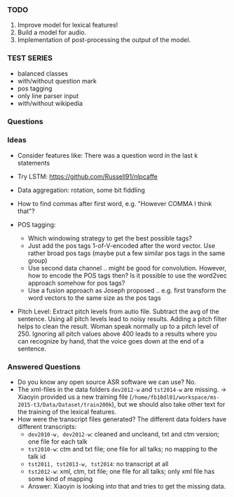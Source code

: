 ### TODO

1. Improve model for lexical features!
2. Build a model for audio.
3. Implementation of post-processing the output of the model.

### TEST SERIES
* balanced classes
* with/without question mark
* pos tagging
* only line parser input
* with/without wikipedia

### Questions

### Ideas

* Consider features like: There was a question word in the last k statements
* Try LSTM: https://github.com/Russell91/nlpcaffe
* Data aggregation: rotation, some bit fiddling
* How to find commas after first word, e.g. "However COMMA I think that"?
* POS tagging:
  * Which windowing strategy to get the best possible tags?
  * Just add the pos tags 1-of-V-encoded after the word vector. Use rather broad pos tags (maybe put a few similar pos tags in the same group)
  * Use second data channel .. might be good for convolution. However, how to encode the POS tags then? Is it possible to use the word2vec approach somehow for pos tags?
  * Use a fusion approach as Joseph proposed .. e.g. first transform the word vectors to the same size as the pos tags


* Pitch Level: Extract pitch levels from autio file. Subtract the avg of the sentence. Using all pitch levels lead to noisy results. Adding a pitch filter helps to clean the result. Woman speak normally up to a pitch level of 250. Ignoring all pitch values above 400 leads to a results where you can recognize by hand, that the voice goes down at the end of a sentence.

### Answered Questions
* Do you know any open source ASR software we can use? No.
* The xml-files in the data folders `dev2012-w` and `tst2014-w` are missing. -> Xiaoyin provided us a new training file (`/home/fb10dl01/workspace/ms-2015-t3/Data/Dataset/train200k`), but we should also take other text for the training of the lexical features.
* How were the transcript files generated? The different data folders have different transcripts:
   * `dev2010-w, dev2012-w`: cleaned and uncleand, txt and ctm version; one file for each talk
   * `tst2010-w`: ctm and txt file; one file for all talks; no mapping to the talk id
   * `tst2011, tst2013-w, tst2014`: no transcript at all
   * `tst2012-w`: xml, ctm, txt file; one file for all talks; only xml file has some kind of mapping
   * Answer: Xiaoyin is looking into that and tries to get the missing data.
   
